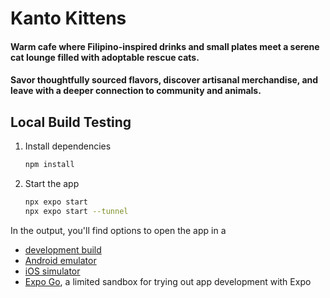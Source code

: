 # Kanto Kittens

#### Warm cafe where Filipino-inspired drinks and small plates meet a serene cat lounge filled with adoptable rescue cats.

#### Savor thoughtfully sourced flavors, discover artisanal merchandise, and leave with a deeper connection to community and animals.

## Local Build Testing

1. Install dependencies

   ```bash
   npm install
   ```

2. Start the app

   ```bash
   npx expo start
   npx expo start --tunnel
   ```

In the output, you'll find options to open the app in a
- [development build](https://docs.expo.dev/develop/development-builds/introduction/)
- [Android emulator](https://docs.expo.dev/workflow/android-studio-emulator/)
- [iOS simulator](https://docs.expo.dev/workflow/ios-simulator/)
- [Expo Go](https://expo.dev/go), a limited sandbox for trying out app development with Expo